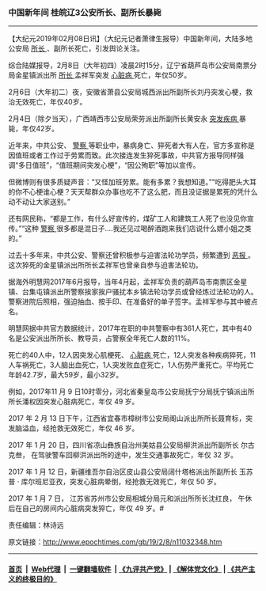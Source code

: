 ### 中国新年间 桂皖辽3公安所长、副所长暴毙
------------------------

<p>
 【大纪元2019年02月08日讯】（大纪元记者萧律生报导）中国新年间，大陆多地公安局
 <a href="http://www.epochtimes.com/gb/tag/%E6%89%80%E9%95%BF.html">
  所长
 </a>
 、副所长死亡，引发舆论关注。
</p>
<p>
 综合陆媒报导，2月8日（大年初四）凌晨2时15分，辽宁省葫芦岛市公安局南票分局金星镇派出所
 <a href="http://www.epochtimes.com/gb/tag/%E6%89%80%E9%95%BF.html">
  所长
 </a>
 孟祥军突发
 <a href="http://www.epochtimes.com/gb/tag/%E5%BF%83%E8%84%8F%E7%97%85.html">
  心脏病
 </a>
 死亡，年仅50岁。
</p>
<p>
 2月6日（大年初二）夜，安徽省萧县公安局城西派出所副所长刘丹突发心梗，救治无效死亡，年仅40岁。
</p>
<p>
 2月4日（除夕当天），广西靖西市公安局荣劳派出所副所长黄安永
 <a href="http://www.epochtimes.com/gb/tag/%E7%AA%81%E5%8F%91%E7%96%BE%E7%97%85.html">
  突发疾病
 </a>
 暴毙，年仅42岁。
</p>
<p>
 近年来，中共公安、
 <a href="http://www.epochtimes.com/gb/tag/%E8%AD%A6%E5%AF%9F.html">
  警察
 </a>
 等职业中，暴病身亡、猝死者大有人在，官方多宣称是因值班或者工作过于劳累而致。此次接连发生猝死事故，中共官方报导同样强调“多日值班”，“值班期间突发心梗”，“因公殉职”等加以宣传。
</p>
<p>
 但微博则有很多质疑声音：“又怪加班劳累。能有多累？我想知道。”“吃得肥头大耳的你不心梗谁心梗？天天帮群众办事也吃不了这么肥，而且没证据是累死的凭什么动不动让大家送别。”
</p>
<p>
 还有网民称，“都是工作，有什么好宣传的，煤矿工人和建筑工人死了也没见你宣传。”“这种
 <a href="http://www.epochtimes.com/gb/tag/%E8%AD%A6%E5%AF%9F.html">
  警察
 </a>
 很多都是混日子….我还见过喝醉酒跑来我们店说什么嫖小姐之类的。”
</p>
<p>
 过去十多年来，中共公安、警察还曾积极参与迫害法轮功学员，频繁遭到
 <a href="http://www.epochtimes.com/gb/tag/%E6%81%B6%E6%8A%A5.html">
  恶报
 </a>
 。这次猝死的金星镇派出所所长孟祥军也曾亲自参与迫害法轮功。
</p>
<p>
 据海外明慧网2017年6月报导，当年4月起，孟祥军负责的葫芦岛市南票区金星镇、台集屯镇派出所警察挨家挨户骚扰本乡镇法轮功学员或曾经炼过法轮功的人。警察进院后照相，强迫抽血、按手印、在准备好的单子签字。孟祥军参与其中被点名。
</p>
<p>
 明慧网据中共官方数据统计，2017年在职的中共警察中有361人死亡，其中有40名是公安派出所所长、教导员，占警察全年死亡人数的11%。
</p>
<p>
 死亡的40人中，12人因突发心肌梗死、
 <a href="http://www.epochtimes.com/gb/tag/%E5%BF%83%E8%84%8F%E7%97%85.html">
  心脏病
 </a>
 死亡，12人突发各种疾病猝死，11人车祸死亡，3人脑出血死亡，1人突发败血症死亡，1人伤势严重死亡。平均死亡年龄42.7岁，最大59岁，最小32岁。
</p>
<p>
 <span class="s2">
  例如，2017年11
 </span>
 <span class="s1">
  月
 </span>
 <span class="s2">
  9
 </span>
 <span class="s1">
  日10时零分，河北省秦皇岛市公安局抚宁分局抚宁镇派出所所长潘权因突发心脏病死亡，年仅
 </span>
 <span class="s2">
  49
 </span>
 <span class="s1">
  岁。
 </span>
</p>
<p>
 <span class="s1">
  <span class="s2">
   2017
  </span>
  年
  <span class="s2">
   2
  </span>
  月
  <span class="s2">
   13
  </span>
  日下午，江西省宜春市樟树市公安局阁山派出所所长聂育标，突发脑溢血，经抢救无效死亡，年仅
  <span class="s2">
   46
  </span>
  岁。
 </span>
</p>
<p>
 <span class="s2">
  2017
 </span>
 <span class="s1">
  年
 </span>
 <span class="s2">
  1
 </span>
 <span class="s1">
  月
 </span>
 <span class="s2">
  20
 </span>
 <span class="s1">
  日，四川省凉山彝族自治州美姑县公安局柳洪派出所副所长
 </span>
 <span class="s1">
  尔古克叁，
 </span>
 <span class="s1">
  在驾驶警车回柳洪派出所的途中，发生交通事故死亡，年仅
 </span>
 <span class="s2">
  32
 </span>
 <span class="s1">
  岁。
 </span>
</p>
<p class="p1">
 <span class="s1">
  <span class="s2">
   2017
  </span>
  年
  <span class="s2">
   1
  </span>
  月
  <span class="s2">
   12
  </span>
  日，新疆维吾尔自治区皮山县公安局阔什塔格派出所副所长
 </span>
 <span class="s1">
  玉苏普
 </span>
 <span class="s2">
  ·
 </span>
 <span class="s1">
  库尔班尼亚孜，突发心脏病晕倒，经抢救无效死亡，年仅
 </span>
 <span class="s1">
  <span class="s2">
   50
  </span>
  岁。
 </span>
</p>
<p class="p1">
 <span class="s2">
  2017
 </span>
 <span class="s1">
  年
 </span>
 <span class="s2">
  1
 </span>
 <span class="s1">
  月
 </span>
 <span class="s2">
  7
 </span>
 <span class="s1">
  日，
 </span>
 江苏省苏州市公安局相城分局元和派出所所长沈红良，
 <span class="s1">
  午休后在自己的房间内心脏病突发猝亡，年仅
 </span>
 <span class="s2">
  49
 </span>
 <span class="s1">
  岁。#
 </span>
</p>
<p class="p1">
 责任编辑：林诗远
</p>

原文链接：http://www.epochtimes.com/gb/19/2/8/n11032348.htm


------------------------
#### [首页](https://github.com/gfw-breaker/banned-news/blob/master/README.md) &nbsp;|&nbsp; [Web代理](https://github.com/labour-camp/helloworld) &nbsp;|&nbsp; [一键翻墙软件](https://github.com/gfw-breaker/nogfw/blob/master/README.md) &nbsp;| [《九评共产党》](https://github.com/gfw-breaker/9ping.md/blob/master/README.md#九评之一评共产党是什么) | [《解体党文化》](https://github.com/gfw-breaker/jtdwh.md/blob/master/README.md) | [《共产主义的终极目的》](https://github.com/gfw-breaker/gczydzjmd.md/blob/master/README.md)

